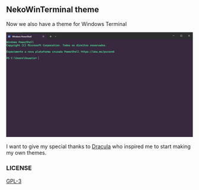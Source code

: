 ## NekoWinTerminal theme

Now we also have a theme for Windows Terminal

<img src="./img/image.jpg">

I want to give my special thanks to <a href="https://github.com/dracula/windows-terminal/tree/master">Dracula</a> who inspired me to start making my own themes.

### LICENSE 

<a href="./LICENSE.txt">GPL-3</a>